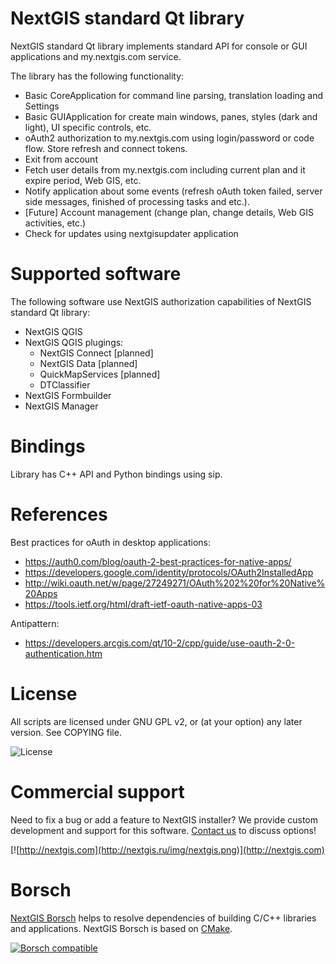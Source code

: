 # NextGIS standard Qt library

NextGIS standard Qt library implements standard API for console or GUI applications
and my.nextgis.com service.

The library has the following functionality:

* Basic CoreApplication for command line parsing, translation loading and Settings
* Basic GUIApplication for create main windows, panes, styles (dark and light),
  UI specific controls, etc.
* oAuth2 authorization to my.nextgis.com using login/password or code flow.
  Store refresh and connect tokens.
* Exit from account
* Fetch user details from my.nextgis.com including current plan and it expire period,
  Web GIS, etc.
* Notify application about some events (refresh oAuth token failed, server side
  messages, finished of processing tasks and etc.).
* [Future] Account management (change plan, change details, Web GIS activities, etc.)
* Check for updates using nextgisupdater application

# Supported software

The following software use NextGIS authorization capabilities of NextGIS standard
Qt library:

* NextGIS QGIS
* NextGIS QGIS plugings:
  * NextGIS Connect [planned]
  * NextGIS Data [planned]
  * QuickMapServices [planned]
  * DTClassifier
* NextGIS Formbuilder
* NextGIS Manager

# Bindings

Library has C++ API and Python bindings using sip.

# References

Best practices for oAuth in desktop applications:

* https://auth0.com/blog/oauth-2-best-practices-for-native-apps/
* https://developers.google.com/identity/protocols/OAuth2InstalledApp
* http://wiki.oauth.net/w/page/27249271/OAuth%202%20for%20Native%20Apps
* https://tools.ietf.org/html/draft-ietf-oauth-native-apps-03

Antipattern:

* https://developers.arcgis.com/qt/10-2/cpp/guide/use-oauth-2-0-authentication.htm

# License

All scripts are licensed under GNU GPL v2, or (at your option) any later version.
See COPYING file.

![License](https://img.shields.io/badge/License-GPL%20v2-blue.svg?maxAge=2592000)

# Commercial support

Need to fix a bug or add a feature to NextGIS installer? We provide custom
development and support for this software.
[Contact us](http://nextgis.ru/en/contact/) to discuss options!

[![http://nextgis.com](http://nextgis.ru/img/nextgis.png)](http://nextgis.com)

# Borsch

[NextGIS Borsch](https://github.com/nextgis-borsch/borsch) helps to resolve
dependencies of building C/C++ libraries and applications. NextGIS Borsch is based on [CMake](https://cmake.org/).

[![Borsch compatible](https://img.shields.io/badge/Borsch-compatible-orange.svg?style=flat)](https://github.com/nextgis-borsch/borsch)
